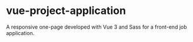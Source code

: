 # vue-project-application
A responsive one-page developed with Vue 3 and Sass for a front-end job application.

